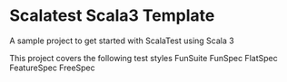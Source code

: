 # Scalatest Scala3 Template

A sample project to get started with ScalaTest using Scala 3

This project covers the following test styles 
 FunSuite
 FunSpec
 FlatSpec
 FeatureSpec
 FreeSpec